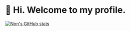 # 👋 Hi. Welcome to my profile.
[![Non's GitHub stats](https://github-readme-stats.vercel.app/api?username=nonperforming&show_icons=true&theme=radical&count_private=true)](https://github.com/anuraghazra/github-readme-stats)
<!--### Hi there 👋

**nonperforming/nonperforming** is a ✨ _special_ ✨ repository because its `README.md` (this file) appears on your GitHub profile.

Here are some ideas to get you started:

- 🔭 I’m currently working on ...
- 🌱 I’m currently learning ...
- 👯 I’m looking to collaborate on ...
- 🤔 I’m looking for help with ...
- 💬 Ask me about ...
- 📫 How to reach me: ...
- 😄 Pronouns: ...
- ⚡ Fun fact: ...
-->
